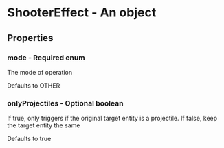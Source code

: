 

# ShooterEffect - An object



## Properties



### mode - Required enum



 The mode of operation



Defaults to OTHER



### onlyProjectiles - Optional boolean



 If true, only triggers if the original target entity is a projectile. If false, keep the target entity the same



Defaults to true

